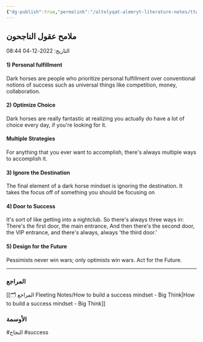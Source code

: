 ```yaml
---
{"dg-publish":true,"permalink":"/altelyqat-alemryt-literature-notes/ttwyr-aldhat-self-development/mlamh-eqwl-alnajhwn/"}
---
```



## ملامح عقول الناجحون

التاريخ: 2022-12-04 08:44

#### 1) Personal fulfillment 
Dark horses are people who prioritize personal fulfillment over conventional notions of success such as universal things like competition, money, collaboration.

#### 2) Optimize Choice
Dark horses are really fantastic at realizing you actually do have a lot of choice every day, if you're looking for it.

#### Multiple Strategies
For anything that you ever want to accomplish, there's always multiple ways to accomplish it.

#### 3) Ignore the Destination
The final element of a dark horse mindset is ignoring the destination. It takes the focus off of something you should be focusing on

#### 4) Door to Success
It's sort of like getting into a nightclub. So there's always three ways in: There's the first door, the main entrance, And then there's the second door, the VIP entrance, and there's always, always 'the third door.'

#### 5) Design for the Future
Pessimists never win wars; only optimists win wars. Act for the Future.

----------
### المراجع
[[🗂️ المراجع Fleeting Notes/How to build a success mindset - Big Think\|How to build a success mindset - Big Think]]

### الأوسمة
#النجاح
#success 

